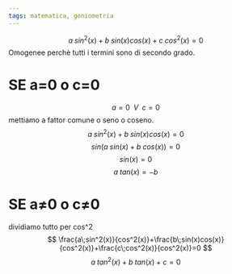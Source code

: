 ```yaml
---
tags: matematica, goniometria
---
```

$$
a\;sin^2(x)+b\;sin(x)cos(x)+c\;cos^2(x)=0
$$
Omogenee perchè tutti i termini sono di secondo grado.
# SE a=0 o c=0
$$
a=0 \;\;V\;\;c=0
$$
mettiamo a fattor comune o seno o coseno.
$$
a\;sin^2(x)+b\;sin(x)cos(x)=0
$$
$$
sin(a\;sin(x)+b\;cos(x))=0
$$
$$
sin(x)=0
$$
$$
a\;tan(x)=-b
$$
# SE a≠0 o c≠0
dividiamo tutto per cos^2
$$
\frac{a\;sin^2(x)}{cos^2(x)}+\frac{b\;sin(x)cos(x)}{cos^2(x)}+\frac{c\;cos^2(x)}{cos^2(x)}=0
$$
$$
a\;tan^2(x)+b\;tan(x)+c=0
$$
